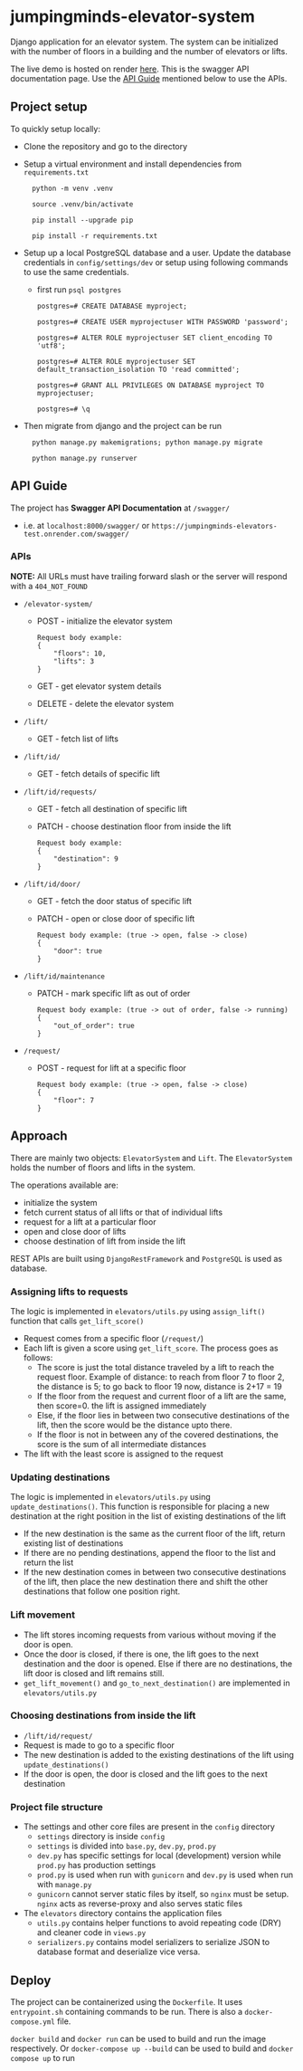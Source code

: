 # jumpingminds-elevator-system

Django application for an elevator system.
The system can be initialized with the number of floors in a building and the number of elevators or lifts.

The live demo is hosted on render [here](https://jumpingminds-elevators-test.onrender.com/swagger/). This is the swagger API documentation page. Use the [API Guide](#api-guide) mentioned below to use the APIs.

## Project setup

To quickly setup locally:
- Clone the repository and go to the directory
- Setup a virtual environment and install dependencies from `requirements.txt`

        python -m venv .venv

        source .venv/bin/activate

        pip install --upgrade pip

        pip install -r requirements.txt

- Setup up a local PostgreSQL database and a user. Update the database credentials in `config/settings/dev` or setup using following commands to use the same credentials.
  - first run `psql postgres`

        postgres=# CREATE DATABASE myproject;

        postgres=# CREATE USER myprojectuser WITH PASSWORD 'password';
        
        postgres=# ALTER ROLE myprojectuser SET client_encoding TO 'utf8';

        postgres=# ALTER ROLE myprojectuser SET default_transaction_isolation TO 'read committed';

        postgres=# GRANT ALL PRIVILEGES ON DATABASE myproject TO myprojectuser;

        postgres=# \q

- Then migrate from django and the project can be run

        python manage.py makemigrations; python manage.py migrate

        python manage.py runserver


## API Guide

The project has **Swagger API Documentation** at `/swagger/`
  - i.e. at `localhost:8000/swagger/` or `https://jumpingminds-elevators-test.onrender.com/swagger/`


### APIs

**NOTE:**
All URLs must have trailing forward slash or the server will respond with a `404_NOT_FOUND`

- `/elevator-system/` 
  - POST - initialize the elevator system
    
        Request body example:
        {
            "floors": 10,
            "lifts": 3
        }
  - GET - get elevator system details
  - DELETE - delete the elevator system

- `/lift/`
  - GET - fetch list of lifts
- `/lift/id/`
  - GET - fetch details of specific lift
- `/lift/id/requests/`
  - GET - fetch all destination of specific lift
  - PATCH - choose destination floor from inside the lift

        Request body example:
        {
            "destination": 9
        }
- `/lift/id/door/`
  - GET - fetch the door status of specific lift
  - PATCH - open or close door of specific lift

        Request body example: (true -> open, false -> close)
        {
            "door": true
        }
- `/lift/id/maintenance`
  - PATCH - mark specific lift as out of order

        Request body example: (true -> out of order, false -> running)
        {
            "out_of_order": true
        }
- `/request/`
  - POST - request for lift at a specific floor

        Request body example: (true -> open, false -> close)
        {
            "floor": 7
        }

## Approach

There are mainly two objects: `ElevatorSystem` and `Lift`. The `ElevatorSystem` holds the number of floors and lifts in the system. 

The operations available are:
- initialize the system
- fetch current status of all lifts or that of individual lifts
- request for a lift at a particular floor
- open and close door of lifts
- choose destination of lift from inside the lift

REST APIs are built using `DjangoRestFramework` and `PostgreSQL` is used as database. 

### Assigning lifts to requests

The logic is implemented in `elevators/utils.py` using `assign_lift()` function that calls `get_lift_score()`
- Request comes from a specific floor (`/request/`)
- Each lift is given a score using `get_lift_score`. The process goes as follows:
  - The score is just the total distance traveled by a lift to reach the request floor. Example of distance: to reach from floor 7 to floor 2, the distance is 5; to go back to floor 19 now, distance is 2+17 = 19
  - If the floor from the request and current floor of a lift are the same, then score=0. the lift is assigned immediately
  - Else, if the floor lies in between two consecutive destinations of the lift, then the score would be the distance upto there.
  - If the floor is not in between any of the covered destinations, the score is the sum of all intermediate distances
- The lift with the least score is assigned to the request

### Updating destinations

The logic is implemented in `elevators/utils.py` using `update_destinations()`. This function is responsible for placing a new destination at the right position in the list of existing destinations of the lift
- If the new destination is the same as the current floor of the lift, return existing list of destinations
- If there are no pending destinations, append the floor to the list and return the list
- If the new destination comes in between two consecutive destinations of the lift, then place the new destination there and shift the other destinations that follow one position right.

### Lift movement
- The lift stores incoming requests from various without moving if the door is open.
- Once the door is closed, if there is one, the lift goes to the next destination and the door is opened. Else if there are no destinations, the lift door is closed and lift remains still.
- `get_lift_movement()` and `go_to_next_destination()` are implemented in `elevators/utils.py`

### Choosing destinations from inside the lift
- `/lift/id/request/`
- Request is made to go to a specific floor
- The new destination is added to the existing destinations of the lift using `update_destinations()`
- If the door is open, the door is closed and the lift goes to the next destination

### Project file structure
- The settings and other core files are present in the `config` directory
  - `settings` directory is inside `config`
  - `settings` is divided into `base.py`, `dev.py`, `prod.py`
  - `dev.py` has specific settings for local (development) version while `prod.py` has production settings 
  - `prod.py` is used when run with `gunicorn` and `dev.py` is used when run with `manage.py`
  - `gunicorn` cannot server static files by itself, so `nginx` must be setup. `nginx` acts as reverse-proxy and also serves static files
- The `elevators` directory contains the application files
  - `utils.py` contains helper functions to avoid repeating code (DRY) and cleaner code in `views.py`
  - `serializers.py` contains model serializers to serialize JSON to database format and deserialize vice versa.

  
## Deploy

The project can be containerized using the `Dockerfile`. It uses `entrypoint.sh` containing commands to be run.
There is also a `docker-compose.yml` file.

`docker build` and `docker run` can be used to build and run the image respectively. Or `docker-compose up --build` can be used to build and `docker compose up` to run
